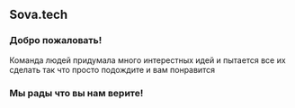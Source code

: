 ## Sova.tech
### Добро пожаловать!
Команда людей придумала много интерестных идей и пытается все их сделать так что просто подождите и вам понравится
### Мы рады что вы нам верите!
